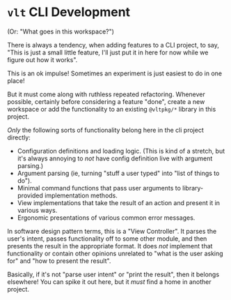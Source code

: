 # `vlt` CLI Development

(Or: "What goes in this workspace?")

There is always a tendency, when adding features to a CLI
project, to say, "This is just a small little feature, I'll just
put it in here for now while we figure out how it works".

This is an ok impulse! Sometimes an experiment is just easiest to
do in one place!

But it must come along with ruthless repeated refactoring.
Whenever possible, certainly before considering a feature "done",
create a new workspace or add the functionality to an existing
`@vltpkg/*` library in this project.

_Only_ the following sorts of functionality belong here in the
cli project directly:

- Configuration definitions and loading logic. (This is kind of a
  stretch, but it's always annoying to _not_ have config
  definition live with argument parsing.)
- Argument parsing (ie, turning "stuff a user typed" into "list
  of things to do").
- Minimal command functions that pass user arguments to
  library-provided implementation methods.
- View implementations that take the result of an action and
  present it in various ways.
- Ergonomic presentations of various common error messages.

In software design pattern terms, this is a "View Controller". It
parses the user's intent, passes functionality off to some other
module, and then presents the result in the appropriate format.
It does _not_ implement that functionality or contain other
opinions unrelated to "what is the user asking for" and "how to
present the result".

Basically, if it's not "parse user intent" or "print the result",
then it belongs elsewhere! You can spike it out here, but it
_must_ find a home in another project.
